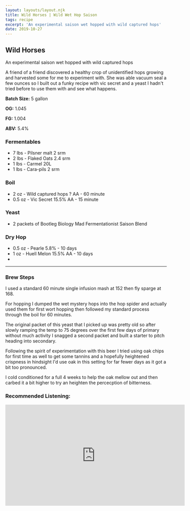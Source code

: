 ```yaml
---
layout: layouts/layout.njk
title: Wild Horses | Wild Wet Hop Saison
tags: recipe
excerpt: 'An experimental saison wet hopped with wild captured hops'
date: 2019-10-27
---
```


## Wild Horses
An experimental saison wet hopped with wild captured hops

A friend of a friend discovered a healthy crop of unidentified hops growing and harvested some for me to experiment with. She was able vacuum seal a few ounces so I built out a funky recipe with vic secret and a yeast I hadn't tried before to use them with and see what happens.

<section class='recipe'>

**Batch Size:** 5 gallon

**OG:** 1.045

**FG:** 1.004

**ABV:** 5.4%

### Fermentables
- 7 lbs - Pilsner malt 2 srm
- 2 lbs - Flaked Oats 2.4 srm
- 1 lbs - Carmel 20L 
- 1 lbs - Cara-pils 2 srm
	
### Boil
- 2 oz - Wild captured hops ? AA - 60 minute 
- 0.5 oz - Vic Secret 15.5% AA - 15 minute

### Yeast
- 2 packets of Bootleg Biology Mad Fermentationist Saison Blend

### Dry Hop
- 0.5 oz - Pearle 5.8% - 10 days
- 1 oz - Huell Melon 15.5% AA - 10 days
- 

---
### Brew Steps
I used a standard 60 minute single infusion mash at 152 then fly sparge at 168.

For hopping I dumped the wet mystery hops into the hop spider and actually used them for first wort hopping then followed my standard process through the boil for 60 minutes. 

The original packet of this yeast that I picked up was pretty old so after slowly ramping the temp to 75 degrees over the first few days of primary without much activity I snagged a second packet and built a starter to pitch heading into secondary. 

Following the spirit of experimentation with this beer I tried using oak chips for first time as well to get some tannins and a hopefully heightened crispness in hindsight I'd use oak in this setting for far fewer days as it got a bit too pronounced.

I cold conditioned for a full 4 weeks to help the oak mellow out and then carbed it a bit higher to try an heighten the percecption of bitterness. 

</section>

### Recommended Listening:

<iframe width="560" height="315" src="https://www.youtube.com/embed/sCpCmt0OXNc" frameborder="0" allow="accelerometer; autoplay; encrypted-media; gyroscope; picture-in-picture" allowfullscreen></iframe>